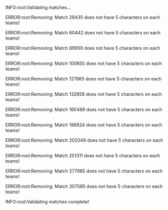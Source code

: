 INFO:root:Validating matches...

ERROR:root:Removing: Match 29435 does not have 5 characters on each teams!

ERROR:root:Removing: Match 60442 does not have 5 characters on each teams!

ERROR:root:Removing: Match 89959 does not have 5 characters on each teams!

ERROR:root:Removing: Match 100655 does not have 5 characters on each teams!

ERROR:root:Removing: Match 127865 does not have 5 characters on each teams!

ERROR:root:Removing: Match 132858 does not have 5 characters on each teams!

ERROR:root:Removing: Match 160488 does not have 5 characters on each teams!

ERROR:root:Removing: Match 186824 does not have 5 characters on each teams!

ERROR:root:Removing: Match 202049 does not have 5 characters on each teams!

ERROR:root:Removing: Match 251311 does not have 5 characters on each teams!

ERROR:root:Removing: Match 277985 does not have 5 characters on each teams!

ERROR:root:Removing: Match 307085 does not have 5 characters on each teams!

INFO:root:Validating matches complete!


